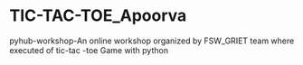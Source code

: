 # TIC-TAC-TOE_Apoorva
pyhub-workshop-An online workshop organized by FSW_GRIET team where  executed of tic-tac -toe Game with python
